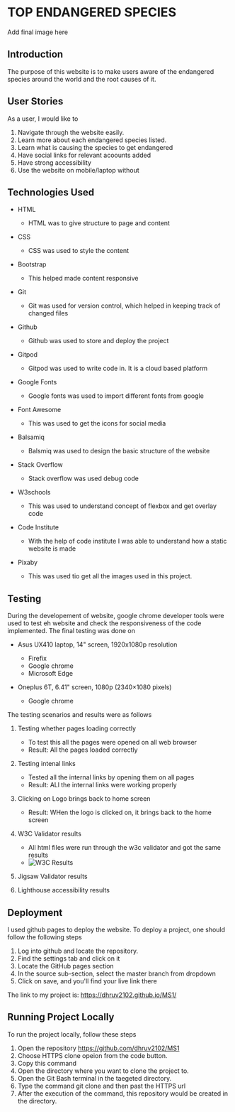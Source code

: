 # TOP ENDANGERED SPECIES

Add final image here


## Introduction

The purpose of this website is to make users aware of the endangered species 
around the world and the root causes of it. 


## User Stories

As a user, I would like to 
1. Navigate through the website easily.
2. Learn more about each endangered species listed.
3. Learn what is causing the species to get endangered
4. Have social links for relevant acoounts added
5. Have strong accessibility
6. Use the website on mobile/laptop without 


## Technologies Used

- HTML
    - HTML was to give structure to page and content

- CSS
    - CSS was used to style the content

- Bootstrap
    - This helped made content responsive 

- Git
    - Git was used for version control, which helped in keeping track of changed files

- Github
    - Github was used to store and deploy the project

- Gitpod
    - Gitpod was used to write code in. It is a cloud based platform

- Google Fonts
    - Google fonts was used to import different fonts from google

- Font Awesome
    - This was used to get the icons for social media 

- Balsamiq
    - Balsmiq was used to design the basic structure of the website

- Stack Overflow
    - Stack overflow was used debug code

- W3schools
    - This was used to understand concept of flexbox and get overlay code

- Code Institute
    - With the help of code institute I was able to understand how a static website is made

- Pixaby
    - This was used tio get all the images used in this project. 

    
## Testing
During the developement of website, google chrome developer tools were used to test eh website 
and check the responsiveness of the code implemented. The final testing was done on
- Asus UX410 laptop, 14" screen, 1920x1080p resolution
    - Firefix
    - Google chrome
    - Microsoft Edge

- Oneplus 6T, 6.41" screen, 1080p (2340×1080 pixels)
    - Google chrome

The testing scenarios and results were as follows

1. Testing whether pages loading correctly
    - To test this all the pages were opened on all web browser
    - Result: All the pages loaded correctly


2. Testing intenal links
    - Tested all the internal links by opening them on all pages
    - Result: ALl the internal links were working properly

3. Clicking on Logo brings back to home screen
    - Result: WHen the logo is clicked on, it brings back to the home screen

4. W3C Validator results
    - All html files were run through the w3c validator and got the same results
    - ![W3C Results](assets/test/w3c_2.JPG)
5. Jigsaw Validator results

6. Lighthouse accessibility results

## Deployment
I used github pages to deploy the website. To deploy a project, one should follow the following steps
1. Log into github and locate the repository.
2. Find the settings tab and click on it
3. Locate the GitHub pages section
4. In the source sub-section, select the master branch from dropdown
5. Click on save, and you'll find your live link there

The link to my project is: https://dhruv2102.github.io/MS1/

## Running Project Locally
To run the project locally, follow these steps
1. Open the repository https://github.com/dhruv2102/MS1
2. Choose HTTPS clone opeion from the code button.
3. Copy this command
4. Open the directory where you want to clone the project to. 
5. Open the Git Bash terminal in the taegeted directory.
6. Type the command git clone and then past the HTTPS url
6. After the execution of the command, this repository would be created in the directory. 